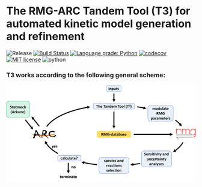 # The RMG-ARC Tandem Tool (T3) for automated kinetic model generation and refinement

![Release](https://img.shields.io/badge/version-0.1.0-blue.svg)
[![Build Status](https://travis-ci.com/ReactionMechanismGenerator/T3.svg?branch=master)](https://travis-ci.com/ReactionMechanismGenerator/T3)
[![Language grade: Python](https://img.shields.io/lgtm/grade/python/g/ReactionMechanismGenerator/T3.svg?logo=lgtm&logoWidth=18)](https://lgtm.com/projects/g/ReactionMechanismGenerator/T3/context:python)
[![codecov](https://codecov.io/gh/ReactionMechanismGenerator/T3/branch/master/graph/badge.svg)](https://codecov.io/gh/ReactionMechanismGenerator/T3)
[![MIT license](http://img.shields.io/badge/license-MIT-brightgreen.svg)](http://opensource.org/licenses/MIT)
![python](https://img.shields.io/badge/Python-3.7+-blue.svg)

### T3 works according to the following general scheme:

![T3 scheme][cycle]

[cycle]: /grf/cycle.png "T3 scheme"

